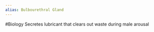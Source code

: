 ```yaml
---
alias: Bulbourethral Gland
---
```

#Biology 
Secretes lubricant that clears out waste during male arousal